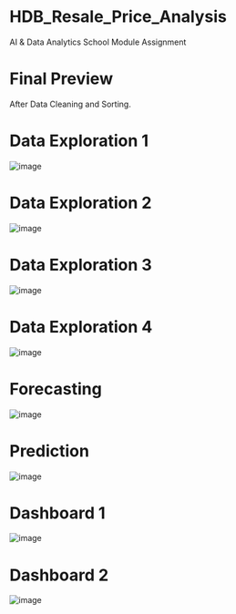 # HDB_Resale_Price_Analysis
AI & Data Analytics School Module Assignment

# Final Preview
After Data Cleaning and Sorting.
# Data Exploration 1
![image](https://github.com/junshenlye/HDB_Resale_Price_Analysis/assets/69711881/37b05b18-a5f2-4b7f-9051-e981189d0f41)

# Data Exploration 2
![image](https://github.com/junshenlye/HDB_Resale_Price_Analysis/assets/69711881/08e391c0-a25c-43c7-a359-a29f1d037470)

# Data Exploration 3
![image](https://github.com/junshenlye/HDB_Resale_Price_Analysis/assets/69711881/4d1cb1cf-2529-49cb-85be-799b20ad09aa)

# Data Exploration 4
![image](https://github.com/junshenlye/HDB_Resale_Price_Analysis/assets/69711881/ab894046-dbe0-4564-80d8-17deeff69872)

# Forecasting
![image](https://github.com/junshenlye/HDB_Resale_Price_Analysis/assets/69711881/d1b79098-88b2-4ed8-aad7-74ec952c71c2)

# Prediction
![image](https://github.com/junshenlye/HDB_Resale_Price_Analysis/assets/69711881/5518f490-d34b-4bcf-b039-2bf2b4fd00c5)

# Dashboard 1
![image](https://github.com/junshenlye/HDB_Resale_Price_Analysis/assets/69711881/db8eabb4-ed58-48e8-8032-4c775f4140ab)

# Dashboard 2
![image](https://github.com/junshenlye/HDB_Resale_Price_Analysis/assets/69711881/20177a8e-3b66-4038-a237-8d46d119a3b3)

